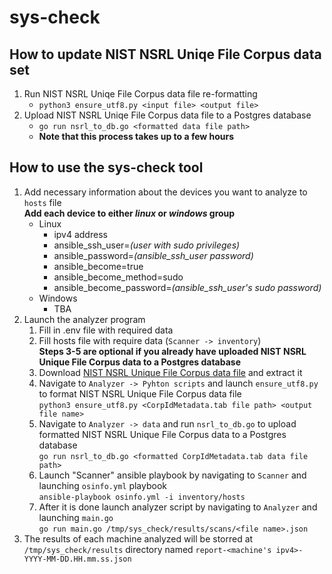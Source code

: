 # sys-check

## How to update NIST NSRL Uniqe File Corpus data set
1. Run NIST NSRL Uniqe File Corpus data file re-formatting
    - ```python3 ensure_utf8.py <input file> <output file>```
2. Upload NIST NSRL Uniqe File Corpus data file to a Postgres database
    - ```go run nsrl_to_db.go <formatted data file path>```
    - **Note that this process takes up to a few hours**

## How to use the sys-check tool
1. Add necessary information about the devices you want to analyze to `hosts` file
    <br>**Add each device to either *linux* or *windows* group**
    - Linux
        - ipv4 address
        - ansible_ssh_user=*(user with sudo privileges)*
        - ansible_password=*(ansible_ssh_user password)*
        - ansible_become=true
        - ansible_become_method=sudo
        - ansible_become_password=*(ansible_ssh_user's sudo password)*
    - Windows
        - TBA
2. Launch the analyzer program
    1. Fill in .env file with required data
    2. Fill hosts file with require data (`Scanner -> inventory`)
    <br>**Steps 3-5 are optional if you already have uploaded NIST NSRL Unique File Corpus data to a Postgres database**
    3. Download [NIST NSRL Unique File Corpus data file](https://s3.amazonaws.com/docs.nsrl.nist.gov/morealgs/corpus/CorpIdMetadata.tab.zip) and extract it
    4. Navigate to `Analyzer -> Pyhton scripts` and launch `ensure_utf8.py` to format NIST NSRL Unique File Corpus data file
        <br>```python3 ensure_utf8.py <CorpIdMetadata.tab file path> <output file name>```
    5. Navigate to `Analyzer -> data` and run `nsrl_to_db.go` to upload formatted NIST NSRL Unique File Corpus data to a Postgres database
        <br>```go run nsrl_to_db.go <formatted CorpIdMetadata.tab data file path>```
    6. Launch "Scanner" ansible playbook by navigating to `Scanner` and launching `osinfo.yml` playbook
        <br>```ansible-playbook osinfo.yml -i inventory/hosts```
    7. After it is done launch analyzer script by navigating to `Analyzer` and launching `main.go`
        <br>```go run main.go /tmp/sys_check/results/scans/<file name>.json```
3. The results of each machine analyzed will be storred at `/tmp/sys_check/results` directory named `report-<machine's ipv4>-YYYY-MM-DD.HH.mm.ss.json`

